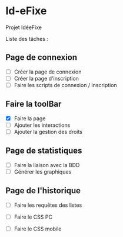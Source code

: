 # Id-eFixe

Projet IdéeFixe

Liste des tâches :

## Page de connexion
- [ ] Créer la page de connexion
- [ ] Créer la page d'inscription
- [ ] Faire les scripts de connexion / inscription

## Faire la toolBar
- [x] Faire la page
- [ ] Ajouter les interactions
- [ ] Ajouter la gestion des droits

## Page de statistiques
- [ ] Faire la liaison avec la BDD
- [ ] Générer les graphiques

## Page de l'historique
- [ ] Faire les requêtes des listes

- [ ] Faire le CSS PC

- [ ] Faire le CSS mobile
